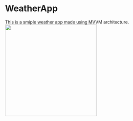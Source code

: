# WeatherApp
This is a smiple weather app made using MVVM architecture.
<img src="https://user-images.githubusercontent.com/39986507/77046128-6d948300-69e8-11ea-84b5-3774790f935b.png" width="300"> 
